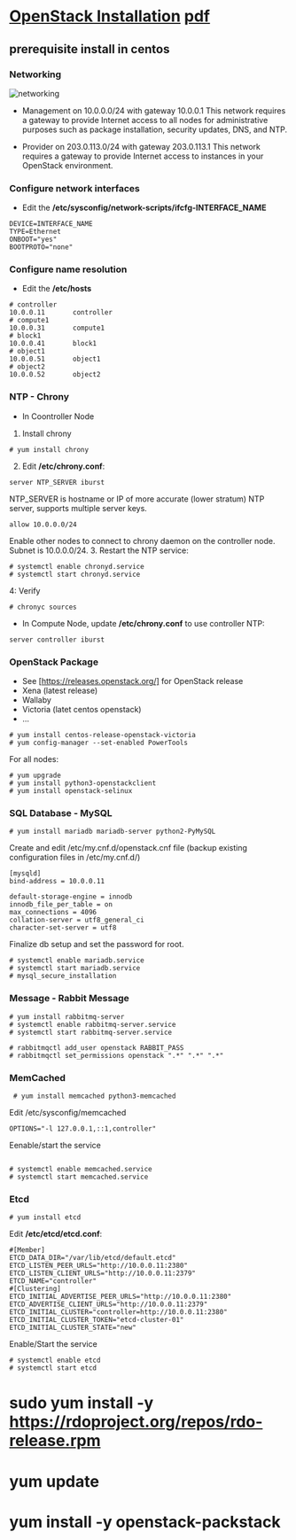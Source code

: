 # [OpenStack Installation](https://docs.openstack.org/install-guide/index.html) [pdf](https://docs.openstack.org//install-guide/InstallGuide.pdf)

## prerequisite install in centos
### Networking
![networking](https://docs.openstack.org/install-guide/_images/networklayout.png)
- Management on 10.0.0.0/24 with gateway 10.0.0.1
    This network requires a gateway to provide Internet access to all nodes for administrative purposes such as package installation, security updates, DNS, and NTP.

- Provider on 203.0.113.0/24 with gateway 203.0.113.1
   This network requires a gateway to provide Internet access to instances in your OpenStack environment.

### Configure network interfaces
- Edit the **/etc/sysconfig/network-scripts/ifcfg-INTERFACE_NAME**
```
DEVICE=INTERFACE_NAME
TYPE=Ethernet
ONBOOT="yes"
BOOTPROTO="none"
```
### Configure name resolution
- Edit the **/etc/hosts**
```
# controller
10.0.0.11       controller
# compute1
10.0.0.31       compute1
# block1
10.0.0.41       block1
# object1
10.0.0.51       object1
# object2
10.0.0.52       object2
```
### NTP - Chrony
- In Coontroller Node
1. Install chrony
```
# yum install chrony
```
2. Edit **/etc/chrony.conf**:
```
server NTP_SERVER iburst
```
NTP_SERVER is hostname or IP of more accurate (lower stratum) NTP server, supports multiple server keys.
```
allow 10.0.0.0/24
```
Enable other nodes to connect to chrony daemon on the controller node. Subnet is 10.0.0.0/24.
3. Restart the NTP service:
```
# systemctl enable chronyd.service
# systemctl start chronyd.service
```
4: Verify
```
# chronyc sources
```
- In Compute Node, update **/etc/chrony.conf** to use controller NTP:
```
server controller iburst
```
### OpenStack Package
- See [https://releases.openstack.org/] for OpenStack release
- Xena (latest release)
- Wallaby
- Victoria (latet centos openstack)
- ...
```
# yum install centos-release-openstack-victoria
# yum config-manager --set-enabled PowerTools
```
For all nodes:
```
# yum upgrade
# yum install python3-openstackclient
# yum install openstack-selinux
```
### SQL Database - MySQL
```
# yum install mariadb mariadb-server python2-PyMySQL
```
Create and edit /etc/my.cnf.d/openstack.cnf file (backup existing configuration files in /etc/my.cnf.d/)
```
[mysqld]
bind-address = 10.0.0.11

default-storage-engine = innodb
innodb_file_per_table = on
max_connections = 4096
collation-server = utf8_general_ci
character-set-server = utf8
```
Finalize db setup and set the password for root.
```
# systemctl enable mariadb.service
# systemctl start mariadb.service
# mysql_secure_installation
```

### Message - Rabbit Message
```
# yum install rabbitmq-server
# systemctl enable rabbitmq-server.service
# systemctl start rabbitmq-server.service

# rabbitmqctl add_user openstack RABBIT_PASS
# rabbitmqctl set_permissions openstack ".*" ".*" ".*"
```
### MemCached
```
 # yum install memcached python3-memcached
```
Edit /etc/sysconfig/memcached 
```
OPTIONS="-l 127.0.0.1,::1,controller"
```
Eenable/start the service
```:q!

# systemctl enable memcached.service
# systemctl start memcached.service
```
### Etcd
```
# yum install etcd
```
Edit **/etc/etcd/etcd.conf**:
```
#[Member]
ETCD_DATA_DIR="/var/lib/etcd/default.etcd"
ETCD_LISTEN_PEER_URLS="http://10.0.0.11:2380"
ETCD_LISTEN_CLIENT_URLS="http://10.0.0.11:2379"
ETCD_NAME="controller"
#[Clustering]
ETCD_INITIAL_ADVERTISE_PEER_URLS="http://10.0.0.11:2380"
ETCD_ADVERTISE_CLIENT_URLS="http://10.0.0.11:2379"
ETCD_INITIAL_CLUSTER="controller=http://10.0.0.11:2380"
ETCD_INITIAL_CLUSTER_TOKEN="etcd-cluster-01"
ETCD_INITIAL_CLUSTER_STATE="new"
```
Enable/Start the service
```
# systemctl enable etcd
# systemctl start etcd
```

# sudo yum install -y https://rdoproject.org/repos/rdo-release.rpm
# yum update
# yum install -y openstack-packstack

